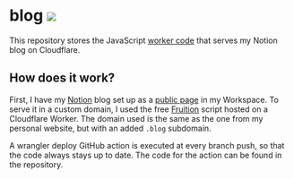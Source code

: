 # blog <a href="https://blog.joogps.codes"> <img src="https://img.shields.io/static/v1?label=open&message=blog.joogps.codes&color=blue"> </a>
This repository stores the JavaScript [worker code](https://github.com/joogps/blog/blob/main/index.js) that serves my Notion blog on Cloudflare.

## How does it work?
First, I have my [Notion](https://notion.so) blog set up as a [public page](https://blog.joogps.codes) in my Workspace. To serve it in a custom domain, I used the free [Fruition](https://fruitionsite.com) script hosted on a Cloudflare Worker. The domain used is the same as the one from my personal website, but with an added `.blog` subdomain.

A wrangler deploy GitHub action is executed at every branch push, so that the code always stays up to date. The code for the action can be found in the repository.
